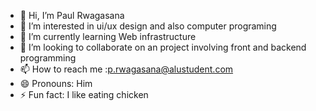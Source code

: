 - 👋 Hi, I’m Paul Rwagasana
- 👀 I’m interested in ui/ux design and also computer programing 
- 🌱 I’m currently learning Web infrastructure
- 💞️ I’m looking to collaborate on an project involving front and backend programming
- 📫 How to reach me :p.rwagasana@alustudent.com
- 😄 Pronouns: Him
- ⚡ Fun fact: I like eating chicken

<!---
PaulRwagasana/PaulRwagasana is a ✨ special ✨ repository because its `README.md` (this file) appears on your GitHub profile.
You can click the Preview link to take a look at your changes.
--->
